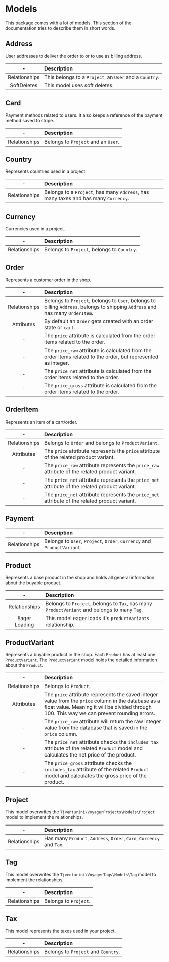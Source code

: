 # Models

This package comes with a lot of models. This section of the documentation tries to describe them in short words.

## Address

User addresses to deliver the order to or to use as billing address.

|       -       | Description                                             |
|:-------------:|:--------------------------------------------------------|
| Relationships | This belongs to a `Project`, an `User` and a `Country`. |
|  SoftDeletes  | This model uses soft deletes.                           |

## Card

Payment methods related to users. It also keeps a reference of the payment method saved to stripe.

|       -       | Description                         |
|:-------------:|:------------------------------------|
| Relationships | Belongs to `Project` and an `User`. |

## Country

Represents countries used in a project.

|       -       | Description                                                                         |
|:-------------:|:------------------------------------------------------------------------------------|
| Relationships | Belongs to a `Project`, has many `Address`, has many taxes and has many `Currency`. |

## Currency 

Currencies used in a project.

|       -       | Description                                 |
|:-------------:|:--------------------------------------------|
| Relationships | Belongs to `Project`, belongs to `Country`. |

## Order

Represents a customer order in the shop.

|       -       | Description                                                                                                                    |
|:-------------:|:-------------------------------------------------------------------------------------------------------------------------------|
| Relationships | Belongs to `Project`, belongs to `User`, belongs to billing `Address`, belongs to shipping `Address` and has many `OrderItem`. |
|  Attributes   | By default an `Order` gets created with an order state or `cart`.                                                              |
|       -       | The `price` attribute is calculated from the order items related to the order.                                                 |
|       -       | The `price_raw` attribute is calculated from the order items related to the order, but represented as integer.                 |
|       -       | The `price_net` attribute is calculated from the order items related to the order.                                             |
|       -       | The `price_gross` attribute is calculated from the order items related to the order.                                           |

## OrderItem

Represents an item of a cart/order.

|       -       | Description                                                                                    |
|:-------------:|:-----------------------------------------------------------------------------------------------|
| Relationships | Belongs to `Order` and belongs to `ProductVariant`.                                            |
|  Attributes   | The `price` attribute represents the `price` attribute of the related product variant.         |
|       -       | The `price_raw` attribute represents the `price_raw` attribute of the related product variant. |
|       -       | The `price_net` attribute represents the `price_net` attribute of the related product variant. |
|       -       | The `price_net` attribute represents the `price_net` attribute of the related product variant. |

## Payment

| - | Description |
|:-:|:---|
| Relationships | Belongs to `User`, `Project`, `Order`, `Currency` and `ProductVariant`.|

## Product

Represents a base product in the shop and holds all general information about the buyable product.

|       -       | Description                                                                                  |
|:-------------:|:---------------------------------------------------------------------------------------------|
| Relationships | Belongs to `Project`, belongs to `Tax`, has many `ProductVariant` and belongs to many `Tag`. |
| Eager Loading | This model eager loads it's `productVariants` relationship.                                  |

## ProductVariant

Represents a buyable product in the shop. Each `Product` has at least one `ProductVariant`. The `ProductVariant` model holds the detailed information about the `Product`.

|       -       | Description                                                                                                                                                                                         |
|:-------------:|:----------------------------------------------------------------------------------------------------------------------------------------------------------------------------------------------------|
| Relationships | Belongs to `Product`.                                                                                                                                                                               |
|  Attributes   | The `price` attribute represents the saved integer value from the `price` column in the database as a float value. Meaning it will be divided through 100. This way we can prevent rounding errors. |
|       -       | The `price_raw` attribute will return the raw integer value from the database that is saved in the `price` column.                                                                                  |
|       -       | The `price_net` attribute checks the `includes_tax` attribute of the related `Product` model and calculates the net price of the product.                                                           |
|       -       | The `price_gross` attribute checks the `includes_tax` attribute of the related `Product` model and calculates the gross price of the product.                                                       |

## Project

This model overwrites the `Tjventurini\VoyagerProjects\Models\Project` model to implement the relationships.

|       -       | Description                                                           |
|:-------------:|:----------------------------------------------------------------------|
| Relationships | Has many `Product`, `Address`, `Order`, `Card`, `Currency` and `Tax`. |

## Tag

This model overwrites the `Tjventurini\VoyagerTags\Models\Tag` model to implement the relationships.

|       -       | Description           |
|:-------------:|:----------------------|
| Relationships | Belongs to `Project`. |

## Tax

This model represents the taxes used in your project. 

|       -       | Description                         |
|:-------------:|:------------------------------------|
| Relationships | Belongs to `Project` and `Country`. |
